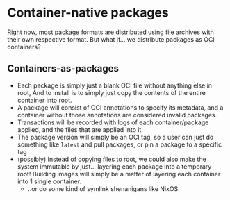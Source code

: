 # Container-native packages

Right now, most package formats are distributed using file archives with their own respective format. But what if... we distribute packages as OCI containers?

## Containers-as-packages

- Each package is simply just a blank OCI file without anything else in root, And to install is to simply just copy the contents of the entire container into root.
- A package will consist of OCI annotations to specify its metadata, and a container without those annotations are considered invalid packages.
- Transactions will be recorded with logs of each container/package applied, and the files that are applied into it.
- The package version will simply be an OCI tag, so a user can just do something like `latest` and pull packages, or pin a package to a specific tag
- (possibly) Instead of copying files to root, we could also make the system immutable by just... layering each package into a temporary root! Building images will simply be a matter of layering each container into 1 single container.
  - ..or do some kind of symlink shenanigans like NixOS.


